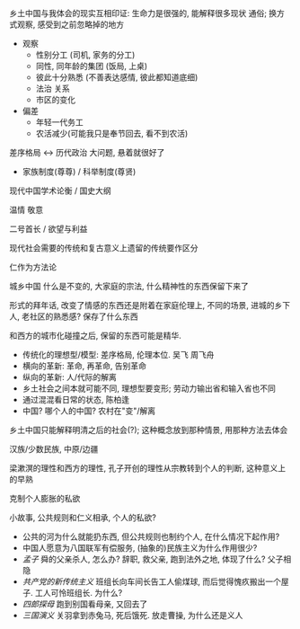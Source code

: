 乡土中国与我体会的现实互相印证: 生命力是很强的, 能解释很多现状 通俗; 换方式观察, 感受到之前忽略掉的地方
- 观察
    - 性别分工 (司机, 家务的分工)
    - 同性, 同年龄的集团 (饭局, 上桌)
    - 彼此十分熟悉 (不善表达感情, 彼此都知道底细)
    - 法治 关系
    - 市区的变化
- 偏差
    - 年轻一代务工
    - 农活减少(可能我只是奉节回去, 看不到农活)



差序格局 <-> 历代政治 大问题, 悬着就很好了
- 家族制度(尊尊) / 科举制度(尊贤)

现代中国学术论衡 / 国史大纲

温情 敬意

二号首长 / 欲望与利益

现代社会需要的传统和复古意义上遗留的传统要作区分

仁作为方法论

城乡中国 什么是不变的, 大家庭的宗法, 什么精神性的东西保留下来了

形式的拜年话, 改变了情感的东西还是附着在家庭伦理上, 不同的场景, 进城的乡下人, 老社区的熟悉感? 保存了什么东西

和西方的城市化碰撞之后, 保留的东西可能是精华.

- 传统化的理想型/模型: 差序格局, 伦理本位. 吴飞 周飞舟
- 横向的革新: 革命, 再革命, 告别革命
- 纵向的革新: 人/代际的解离
- 乡土社会之间本就可能不同, 理想型要变形; 劳动力输出省和输入省也不同
- 通过混混看日常的状态, 陈柏逢
- 中国? 哪个人的中国? 农村在"变"/解离

乡土中国只能解释明清之后的社会(?); 这种概念放到那种情景, 用那种方法去体会

汉族/少数民族, 中原/边疆

梁漱溟的理性和西方的理性, 孔子开创的理性从宗教转到个人的判断, 这种意义上的早熟

克制个人膨胀的私欲

小故事, 公共规则和仁义相承, 个人的私欲?
- 公共的河为什么就能扔东西, 但公共规则也制约个人, 在什么情况下起作用?
- 中国人愿意为八国联军有偿服务, (抽象的)民族主义为什么作用很少?
- *孟子* 舜的父亲杀人, 怎么办? 辞职, 救父亲, 跑到法外之地, 体现了什么? 父子相隐
- *共产党的新传统主义* 班组长向车间长告工人偷煤球, 而后觉得愧疚搬出一个屋子. 工人可怜班组长. 为什么?
- *四郎探母* 跑到别国看母亲, 又回去了
- *三国演义* 关羽拿到赤兔马, 死后饿死. 放走曹操, 为什么还是义人
